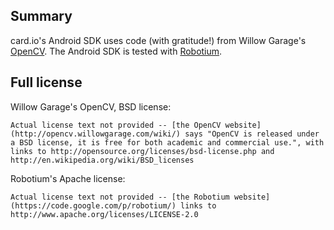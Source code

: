 Summary
-------

card.io's Android SDK uses code (with gratitude!) from Willow Garage's [OpenCV](http://opencv.willowgarage.com/wiki/). The Android SDK is tested with [Robotium](https://code.google.com/p/robotium/). 


Full license
------------

Willow Garage's OpenCV, BSD license:

    Actual license text not provided -- [the OpenCV website](http://opencv.willowgarage.com/wiki/) says "OpenCV is released under a BSD license, it is free for both academic and commercial use.", with links to http://opensource.org/licenses/bsd-license.php and http://en.wikipedia.org/wiki/BSD_licenses

Robotium's Apache license:

	Actual license text not provided -- [the Robotium website](https://code.google.com/p/robotium/) links to http://www.apache.org/licenses/LICENSE-2.0
